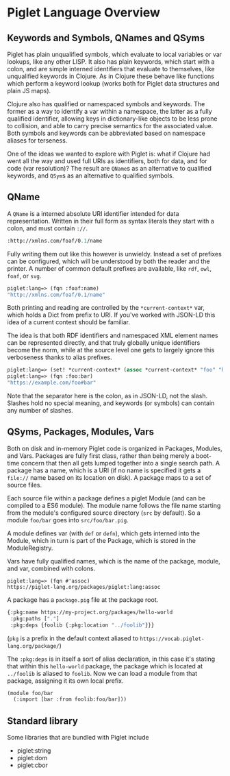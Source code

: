 # Piglet Language Overview

## Keywords and Symbols, QNames and QSyms

Piglet has plain unqualified symbols, which evaluate to local variables or var
lookups, like any other LISP. It also has plain keywords, which start with a
colon, and are simple interned identifiers that evaluate to themselves, like
unqualified keywords in Clojure. As in Clojure these behave like functions which
perform a keyword lookup (works both for Piglet data structures and plain JS
maps).

Clojure also has qualified or namespaced symbols and keywords. The former as a
way to identify a var within a namespace, the latter as a fully qualified
identifier, allowing keys in dictionary-like objects to be less prone to
collision, and able to carry precise semantics for the associated value. Both
symbols and keywords can be abbreviated based on namespace aliases for
terseness.

One of the ideas we wanted to explore with Piglet is: what if Clojure had went
all the way and used full URIs as identifiers, both for data, and for code (var
resolution)? The result are `QName`s as an alternative to qualified keywords,
and `QSym`s as an alternative to qualified symbols.

## QName

A `QName` is a interned absolute URI identifier intended for data
representation. Written in their full form as syntax literals they start with a
colon, and must contain `://`.

```lisp
:http://xmlns.com/foaf/0.1/name
```

Fully writing them out like this however is unwieldy. Instead a set of prefixes
can be configured, which will be understood by both the reader and the printer.
A number of common default prefixes are available, like `rdf`, `owl`, `foaf`, or
`svg`.

```lisp
piglet:lang=> (fqn :foaf:name)
"http://xmlns.com/foaf/0.1/name"
```

Both printing and reading are controlled by the `*current-context*` var, which
holds a Dict from prefix to URI. If you've worked with JSON-LD this idea of a
current context should be familiar.

The idea is that both RDF identifiers and namespaced XML element names can be
represented directly, and that truly globally unique identifiers become the
norm, while at the source level one gets to largely ignore this verboseness
thanks to alias prefixes.

```lisp
piglet:lang=> (set! *current-context* (assoc *current-context* "foo" "https://example.com/foo#"))
piglet:lang=> (fqn :foo:bar)
"https://example.com/foo#bar"
```

Note that the separator here is the colon, as in JSON-LD, not the slash. Slashes
hold no special meaning, and keywords (or symbols) can contain any number of
slashes.

## QSyms, Packages, Modules, Vars

Both on disk and in-memory Piglet code is organized in Packages, Modules, and
Vars. Packages are fully first class, rather than being merely a boot-time
concern that then all gets lumped together into a single search path. A package
has a name, which is a URI (if no name is specified it gets a `file://` name
based on its location on disk). A package maps to a set of source files.

Each source file within a package defines a piglet Module (and can be compiled
to a ES6 module). The module name follows the file name starting from the
module's configured source directory (`src` by default). So a module `foo/bar`
goes into `src/foo/bar.pig`.

A module defines var (with `def` or `defn`), which gets interned into the
Module, which in turn is part of the Package, which is stored in the
ModuleRegistry.

Vars have fully qualified names, which is the name of the package, module, and
var, combined with colons.

```
piglet:lang=> (fqn #'assoc)
https://piglet-lang.org/packages/piglet:lang:assoc
```

A package has a `package.pig` file at the package root.

```lisp
{:pkg:name https://my-project.org/packages/hello-world
 :pkg:paths ["."]
 :pkg:deps {foolib {:pkg:location "../foolib"}}}
```

(`pkg` is a prefix in the default context aliased to `https://vocab.piglet-lang.org/package/`)

The `:pkg:deps` is in itself a sort of alias declaration, in this case it's
stating that within this `hello-world` package, the package which is located at
`../foolib` is aliased to `foolib`. Now we can load a module from that package,
assigning it its own local prefix.

```lisp
(module foo/bar
  (:import [bar :from foolib:foo/bar]))
```

## Standard library

Some libraries that are bundled with Piglet include

- piglet:string
- piglet:dom
- piglet:cbor

